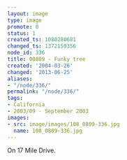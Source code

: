 ```yaml
---
layout: image
type: image
promote: 0
status: 1
created_ts: 1080280681
changed_ts: 1372159356
node_id: 336
title: 00809 - Funky tree
created: '2004-03-26'
changed: '2013-06-25'
aliases:
- "/node/336/"
permalink: "/node/336/"
tags:
- California
- 2003/09 - September 2003
images:
- src: image/images/108_0809-336.jpg
  name: 108_0809-336.jpg
---
```

On 17 Mile Drive.
